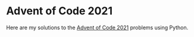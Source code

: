 # Advent of Code 2021

Here are my solutions to the [Advent of Code 2021](https://adventofcode.com/) problems using Python.

